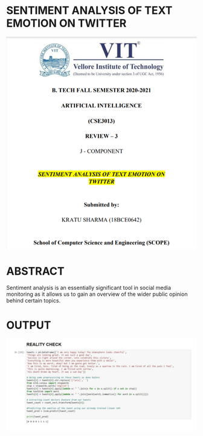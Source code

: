 # SENTIMENT ANALYSIS OF TEXT EMOTION ON TWITTER

![](https://github.com/kratusharma/Sentimental-Analysis/blob/master/proj.PNG)

# ABSTRACT

Sentiment analysis is an essentially significant tool in social media monitoring as it allows us to gain an overview of the wider public opinion behind certain topics.

# OUTPUT

![](https://github.com/kratusharma/Sentimental-Analysis/blob/master/output.PNG)
